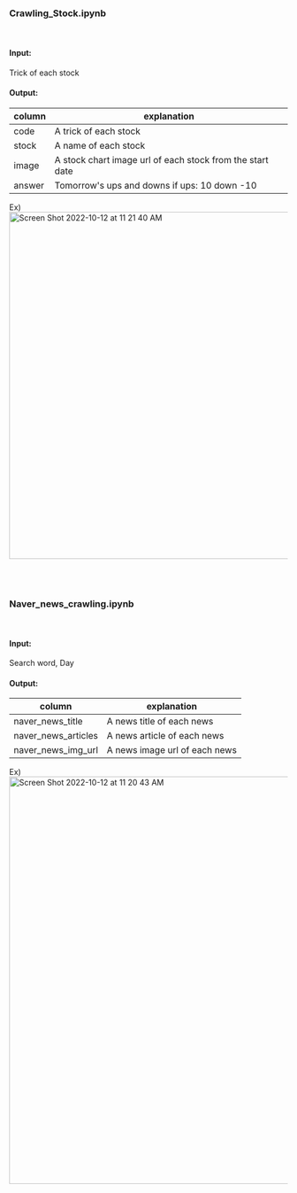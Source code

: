 ### Crawling_Stock.ipynb
<br>

#### Input:
Trick of each stock


#### Output:
| column | explanation |
|---|---|
| code | A trick of each stock |
| stock |  A name of each stock |
| image | A stock chart image url of each stock from the start date |
| answer | Tomorrow's ups and downs if ups: 10 down -10 |

Ex)
<img width="627" alt="Screen Shot 2022-10-12 at 11 21 40 AM" src="https://user-images.githubusercontent.com/80025122/195234201-cc30cd7a-a06c-41f4-b4f3-97a7d9742027.png">


<br>
<br>

### Naver_news_crawling.ipynb
<br>

#### Input:
Search word, Day

#### Output:
| column | explanation |
|---|---|
| naver_news_title | A news title of each news |
| naver_news_articles |  A news article of each news |
| naver_news_img_url | A news image url of each news |

Ex)
<img width="736" alt="Screen Shot 2022-10-12 at 11 20 43 AM" src="https://user-images.githubusercontent.com/80025122/195234067-f18f100c-4ee5-4436-8cd9-580d34ada72f.png">

